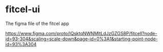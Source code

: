 # fitcel-ui
The figma file of the fitcel app

https://www.figma.com/proto/lQsktqNWNMltLdJzGZGS8P/fitcell?node-id=93-304&scaling=scale-down&page-id=0%3A1&starting-point-node-id=93%3A304
